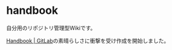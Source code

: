 # handbook

自分用のリポジトリ管理型Wikiです。

<a href="https://about.gitlab.com/handbook/">Handbook | GitLab</a>の素晴らしさに衝撃を受け作成を開始しました。
